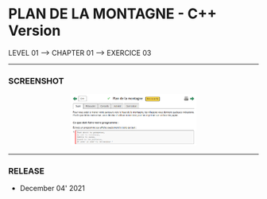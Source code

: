 # PLAN DE LA MONTAGNE - C++ Version
LEVEL 01 --> CHAPTER 01 --> EXERCICE 03

---
### **SCREENSHOT**

<div align="center">
    <img
        src="https://github.com/Ayckinn/CPP/blob/main/FRANCE_IOI/LEVEL_01/Chapter_01/03_plan_montagne/plan.png"
        alt="DEMO"
        style="width:50%">
</div>

---
### **RELEASE**

- December 04' 2021